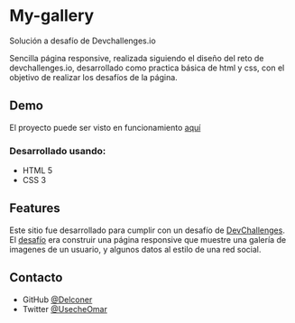 # My-gallery

Solución a desafío de Devchallenges.io

Sencilla página responsive, realizada siguiendo el diseño del reto de devchallenges.io, desarrollado como practica básica de html y css, con el objetivo de realizar los desafíos de la página. 
## Demo

El proyecto puede ser visto en funcionamiento [aquí](https://my-gallery-delconer.netlify.app/ "aquí")


### Desarrollado usando:

- HTML 5
- CSS 3 

## Features

Este sitio fue desarrollado para cumplir con un desafío de [DevChallenges](https://devchallenges.io/challenges). El [desafío](https://devchallenges.io/challenges/gcbWLxG6wdennelX7b8I "desafío") era construir una página responsive que muestre una galería de imagenes de un usuario, y algunos datos al estilo de una red social.



## Contacto

- GitHub [@Delconer](https://{github.com/delconer})
- Twitter [@UsecheOmar](https://{twitter.com/UsecheOmar})
